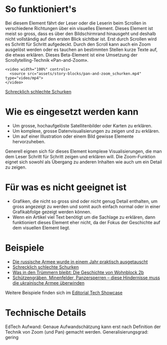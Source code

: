 # So funktioniert's

Bei diesem Element fährt der Leser oder die Leserin beim Scrollen in verschiedene Richtungen über ein visuelles Element. Dieses Element ist meist so gross, dass es über den Bildschirmrand hinausgeht und deshalb nicht vollständig auf den ersten Blick sichtbar ist. Erst durch Scrollen wird es Schritt für Schritt aufgedeckt. Durch den Scroll kann auch ein Zoom ausgelöst werden oder es tauchen an bestimmten Stellen kurze Texte auf, die etwas erklären. Dieses Beta-Element ist eine Umsetzung der Scrollytelling-Technik «Pan-and-Zoom».

```html|span-6
<video width="100%" controls>
  <source src="assets/story-blocks/pan-and-zoom_schurken.mp4" type="video/mp4">
</video>
```

[Schrecklich schlechte Schurken](https://www.nzz.ch/gesellschaft/einbrecherbande-in-zuerich-wie-fuenf-junge-kriminelle-spektakulaer-straucheln-ld.1740540)

# Wie es eingesetzt werden kann

- Um grosse, hochaufgelöste Satellitenbilder oder Karten zu erklären.
- Um komplexe, grosse Datenvisualisierungen zu zeigen und zu erklären.
- Um auf einer Illustration oder einem Bild gewisse Elemente hervorzuheben.

Generell eignen sich für dieses Element komplexe Visualisierungen, die man dem Leser Schritt für Schritt zeigen und erklären will. Die Zoom-Funktion eignet sich sowohl als Übergang zu anderen Inhalten wie auch um ein Detail zu zeigen.

# Für was es nicht geeignet ist

- Grafiken, die nicht so gross sind oder nicht genug Detail enthalten, um gross angezeigt zu werden und somit auch einfach normal oder in einer Grafikabfolge gezeigt werden können.
- Wenn ein Artikel viel Text benötigt um die Sachlage zu erklären, dann funktioniert dieses Element eher nicht, da der Fokus der Geschichte auf dem visuellen Element liegt.

# Beispiele

- [Die russische Armee wurde in einem Jahr praktisch ausgetauscht](https://www.nzz.ch/visuals/aktuell/ukraine-angriff-russland-verluste-im-ersten-kriegsjahr-in-einer-grafik-ld.1741686)
- [Schrecklich schlechte Schurken](https://www.nzz.ch/gesellschaft/einbrecherbande-in-zuerich-wie-fuenf-junge-kriminelle-spektakulaer-straucheln-ld.1740540)
- [Was in den Trümmern bleibt: Die Geschichte von Wohnblock 2b](https://www.nzz.ch/international/ukraine-putins-rakete-die-alles-veraenderte-zu-besuch-in-saporischja-ld.1750811)
- [Schützengräben, Minenfelder, Panzersperren – diese Hindernisse muss die ukrainische Armee überwinden](https://www.nzz.ch/visuals/schuetzengraeben-minenfelder-panzersperren-diese-hindernisse-muss-die-ukrainische-armee-ueberwinden-ld.1738523)

Weitere Beispiele finden sich im [Editorial Tech Showcase](https://nzzdev.github.io/ed-tech-project-showcase/?internal)

# Technische Details

EdTech Aufwand: Genaue Aufwandschätzung kann erst nach Definition der Technik von Zoom (und Pan) gemacht werden.
Generalisierungsgrad: gering
